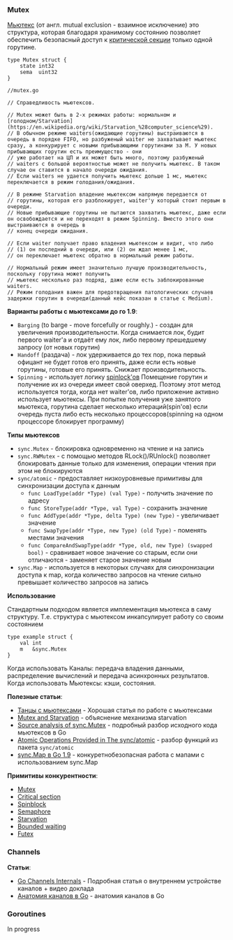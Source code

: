 <h3>Mutex</h3>

[Мьютекс](https://ru.wikipedia.org/wiki/%D0%9C%D1%8C%D1%8E%D1%82%D0%B5%D0%BA%D1%81) (от англ. mutual exclusion - взаимное исключение) это структура, которая благодаря хранимому состоянию позволяет обеспечить безопасный доступ к [критической секции](https://ru.wikipedia.org/wiki/%D0%9A%D1%80%D0%B8%D1%82%D0%B8%D1%87%D0%B5%D1%81%D0%BA%D0%B0%D1%8F_%D1%81%D0%B5%D0%BA%D1%86%D0%B8%D1%8F) только одной горутине. 


```golang
type Mutex struct {
	state int32
	sema  uint32
}
```

```golang 
//mutex.go

// Справедливость мьютексов.

// Mutex может быть в 2-х режимах работы: нормальном и [голодном/Starvation](https://en.wikipedia.org/wiki/Starvation_%28computer_science%29).
// В обычном режиме waiters(ожидающие горутины) выстраиваются в очередь в порядке FIFO, но разбуженый waiter не захватывает мьютекс сразу, а конкурирует с новыми прибывающими горутинами за М. У новых прибывающих горутин есть преимущество - они
// уже работает на ЦП и их может быть много, поэтому разбуженый
// waiters с большой вероятностью может не получить мьютекс. В таком случае он ставится в начало очереди ожидания.
// Если waiters не удается получить мьютекс дольше 1 мс, мьютекс переключается в режим голодания/ожидания.

// В режиме Starvation владение мьютексом напрямую передается от
// горутины, которая его разблокирует, waiter'у который стоит первым в очереди.
// Новые прибывающие горутины не пытаются захватить мьютекс, даже если он освобождается и не переходят в режим Spinning. Вместо этого они выстраиваются в очередь в
// конец очереди ожидания.

// Если waiter получает право владения мьютексом и видит, что либо
// (1) он последний в очереди, или (2) он ждал менее 1 мс,
// он переключает мьютекс обратно в нормальный режим работы.

// Нормальный режим имеет значительно лучшую производительность, поскольку горутина может получить
// мьютекс несколько раз подряд, даже если есть заблокированные waiters.
// Режим голодания важен для предотвращения патологических случаев задержки горутин в очереди(данный кейс показан в статье с Medium).

```

**Варианты работы с мьютексами до го 1.9**:

* `Barging` (to barge - move forcefully or roughly.) - создан для увеличения производительности. Когда снимается лок, будит первого waiter'a и отдаёт ему лок, 
либо первому прешедшему запросу (от новых горутин)
* `Handoff` (раздача) - лок удерживается до тех пор, пока первый офицант не будет готов его принять, даже если есть новые горутины, готовые его принять. 
Снижает производительность.
* `Spinning` - использует логику [spinlock'ов](https://ru.wikipedia.org/wiki/%D0%A1%D0%BF%D0%B8%D0%BD-%D0%B1%D0%BB%D0%BE%D0%BA%D0%B8%D1%80%D0%BE%D0%B2%D0%BA%D0%B0) Помещение горутин и получение их из очереди имеет свой оверхед. Поэтому этот метод используется тогда, когда нет waiter'ов, либо приложение активно использует мьютексы. При попытке получения уже занятого мьютекса, горутина сделает несколько итераций(spin'ов) если очередь пуста либо есть несколько процессоров(spinning на одном процессоре блокирует программу)

**Типы мьютексов**

- `sync.Mutex` - блокировка одновременно на чтение и на запись
- `sync.RWMutex` - с помощью методов RLock()/RUnlock() позволяет блокировать данные только для изменения, операции чтения при этом не блокируются
- `sync/atomic` - предоставляет низкоуровневые примитивы для синхронизации доступа к данным
    * `func LoadType(addr *Type) (val Type)` - получить значение по адресу
    * `func StoreType(addr *Type, val Type)` - сохранить значение
    * `func AddType(addr *Type, delta Type) (new Type)` - увеличивает значение
    * `func SwapType(addr *Type, new Type) (old Type)` - поменять местами значения
    * `func CompareAndSwapType(addr *Type, old, new Type) (swapped bool)` - сравнивает новое значение со старым, если они отличаются - заменяет старое значение новым
- `sync.Map` - используется в некоторых случаях для синхронизации доступа к map, когда количество запросов на чтение сильно превышает количество запросов на запись 

**Использование**

Стандартным подходом является имплементация мьютекса в саму структуру. 
Т.е. структура с мьютексом инкапсулирует работу со своим состоянием 

```golang
type example struct {
    val int
    m   &sync.Mutex
}
```

Когда использовать Каналы: передача владения данными, распределение вычислений и передача асинхронных результатов.
Когда использовать Мьютексы: кэши, состояния.

**Полезные статьи**:
- [Танцы с мьютексами](https://habr.com/ru/post/271789/) - Хорошая статья по работе с мьютексами
- [Mutex and Starvation](https://medium.com/a-journey-with-go/go-mutex-and-starvation-3f4f4e75ad50) - объяснение механизма starvation
- [Source analysis of sync.Mutex](https://programmer.group/source-analysis-of-sync.mutex-in-golang.html) - подробный разбор исходного кода мьютексов в Go
- [Atomic Operations Provided in The sync/atomic](https://go101.org/article/concurrent-atomic-operation.html) - разбор функций из пакета `sync/atomic`
- [sync.Map в Go 1.9](https://habr.com/ru/post/338718/) - конкуретнобезопасная работа с мапами с использованием sync.Map

**Примитивы конкурентности**:
- [Mutex](https://ru.wikipedia.org/wiki/%D0%9C%D1%8C%D1%8E%D1%82%D0%B5%D0%BA%D1%81)
- [Critical section](https://ru.wikipedia.org/wiki/%D0%9A%D1%80%D0%B8%D1%82%D0%B8%D1%87%D0%B5%D1%81%D0%BA%D0%B0%D1%8F_%D1%81%D0%B5%D0%BA%D1%86%D0%B8%D1%8F)
- [Spinblock](https://ru.wikipedia.org/wiki/%D0%9C%D1%8C%D1%8E%D1%82%D0%B5%D0%BA%D1%81)
- [Semaphore](https://ru.wikipedia.org/wiki/%D0%A1%D0%B5%D0%BC%D0%B0%D1%84%D0%BE%D1%80_(%D0%BF%D1%80%D0%BE%D0%B3%D1%80%D0%B0%D0%BC%D0%BC%D0%B8%D1%80%D0%BE%D0%B2%D0%B0%D0%BD%D0%B8%D0%B5))
- [Starvation](https://en.wikipedia.org/wiki/Starvation_%28computer_science%29)
- [Bounded waiting](https://en.wikipedia.org/wiki/Peterson%27s_algorithm#Bounded_waiting)
- [Futex](https://ru.wikipedia.org/wiki/%D0%A4%D1%8C%D1%8E%D1%82%D0%B5%D0%BA%D1%81)


<h3>Channels</h3>

**Статьи**:
- [Go Channels Internals](https://habr.com/ru/company/oleg-bunin/blog/522742/) - Подробная статья о внутреннем устройстве каналов + видео доклада
- [Анатомия каналов в Go](https://habr.com/ru/post/490336/) - анатомия каналов в Go


<h3>Goroutines</h3>

In progress